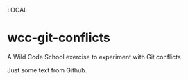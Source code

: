 LOCAL
# wcc-git-conflicts
A Wild Code School exercise to experiment with Git conflicts

Just some text from Github.
